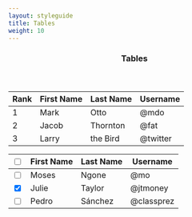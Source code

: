 ```yaml
---
layout: styleguide
title: Tables
weight: 10
---
```

<header>
  <hgroup>
    <h3>Tables</h3>
  </hgroup>
</header>
<div class="table-responsive">
  <table class="table table-striped">
    <thead>
      <tr>
        <th>Rank</th>
        <th>First Name</th>
        <th>Last Name</th>
        <th>Username</th>
      </tr>
    </thead>
    <tbody>
      <tr>
        <td>1</td>
        <td>Mark</td>
        <td>Otto</td>
        <td>@mdo</td>
      </tr>
      <tr>
        <td>2</td>
        <td>Jacob</td>
        <td>Thornton</td>
        <td>@fat</td>
      </tr>
      <tr>
        <td>3</td>
        <td>Larry</td>
        <td>the Bird</td>
        <td>@twitter</td>
      </tr>
    </tbody>
  </table>
</div>
<div class="table-responsive">
  <table class="table table-bordered">
    <thead>
      <tr>
        <th><input type="checkbox" value=""></th>
        <th>First Name</th>
        <th>Last Name</th>
        <th>Username</th>
      </tr>
    </thead>
    <tbody>
      <tr>
        <td><input type="checkbox" value=""></td>
        <td>Moses</td>
        <td>Ngone</td>
        <td>@mo</td>
      </tr>
      <tr class="success">
        <td><input type="checkbox" checked value=""></td>
        <td>Julie</td>
        <td>Taylor</td>
        <td>@jtmoney</td>
      </tr>
      <tr>
        <td><input type="checkbox" value=""></td>
        <td>Pedro</td>
        <td>Sánchez</td>
        <td>@classprez</td>
      </tr>
    </tbody>
  </table>
</div>